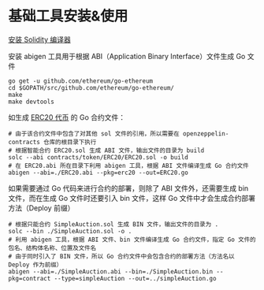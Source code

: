 
# 基础工具安装&使用

[安装 Solidity 编译器](https://docs.soliditylang.org/en/latest/installing-solidity.html)

安装 abigen 工具用于根据 ABI（Application Binary Interface）文件生成 Go 文件

```shell
go get -u github.com/ethereum/go-ethereum
cd $GOPATH/src/github.com/ethereum/go-ethereum/
make
make devtools
```

如生成 [ERC20 代币](https://github.com/OpenZeppelin/openzeppelin-contracts/blob/master/contracts/token/ERC20/ERC20.sol) 的 Go 合约文件：

```shell
# 由于该合约文件中包含了对其他 sol 文件的引用，所以需要在 openzeppelin-contracts 仓库的根目录下执行
# 根据智能合约 ERC20.sol 生成 ABI 文件，输出文件的目录为 build 
solc --abi contracts/token/ERC20/ERC20.sol -o build
# 在 ERC20.abi 所在目录下利用 abigen 工具，根据 ABI 文件编译生成 Go 合约文件
abigen --abi=./ERC20.abi --pkg=erc20 --out=ERC20.go
```

如果需要通过 Go 代码来进行合约的部署，则除了 ABI 文件外，还需要生成 bin 文件，而在生成 Go 文件时还要引入 bin 文件，这样 Go 文件中才会生成合约部署方法（Deploy 前缀）

```shell
# 根据只能合约 SimpleAuction.sol 生成 BIN 文件，输出文件的目录为 .
solc --bin ./SimpleAuction.sol -o . 
# 利用 abigen 工具，根据 ABI 文件、bin 文件编译生成 Go 合约文件，指定 Go 文件的包名、结构体名称、位置及文件名
# 由于同时引入了 BIN 文件，所以 Go 合约文件中会包含合约的部署方法（方法名以 Deploy 作为前缀）
abigen --abi=./SimpleAuction.abi --bin=./SimpleAuction.bin --pkg=contract --type=simpleAuction --out=../simpleAuction.go
```

